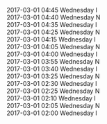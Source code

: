 2017-03-01 04:45 Wednesday  I  
2017-03-01 04:40 Wednesday  N  
2017-03-01 04:35 Wednesday  I  
2017-03-01 04:25 Wednesday  N  
2017-03-01 04:15 Wednesday  I  
2017-03-01 04:05 Wednesday  N  
2017-03-01 04:00 Wednesday  I  
2017-03-01 03:55 Wednesday  N  
2017-03-01 03:40 Wednesday  I  
2017-03-01 03:25 Wednesday  N  
2017-03-01 02:30 Wednesday  I  
2017-03-01 02:25 Wednesday  N  
2017-03-01 02:10 Wednesday  I  
2017-03-01 02:05 Wednesday  N  
2017-03-01 02:00 Wednesday  I  
